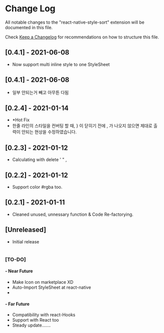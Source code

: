 # Change Log

All notable changes to the "react-native-style-sort" extension will be documented in this file.

Check [Keep a Changelog](http://keepachangelog.com/) for recommendations on how to structure this file.

## [0.4.1] - 2021-06-08
- Now support multi inline style to one StyleSheet
## [0.4.1] - 2021-06-08
- 일부 안되는거 빼고 아무튼 다됨
## [0.2.4] - 2021-01-14
- *Hot Fix
- 한줄 라인의 스타일을 컨버팅 할 때, } 이 닫히기 전에 , 가 나오지 않으면 제대로 출력이 안되는 현상을 수정하였습니다.
## [0.2.3] - 2021-01-12
- Calculating with delete ' " ,
## [0.2.2] - 2021-01-12
- Support color #rgba too.
## [0.2.1] - 2021-01-11
- Cleaned unused, unnessary function & Code Re-factorying.
## [Unreleased]
- Initial release
#
### [TO-DO]
#### - Near Future
- Make Icon on marketplace XD
- Auto-Import StyleSheet at react-native
- 
#### - Far Future
- Compatibility with react-Hooks
- Support with React too
- Steady update.......